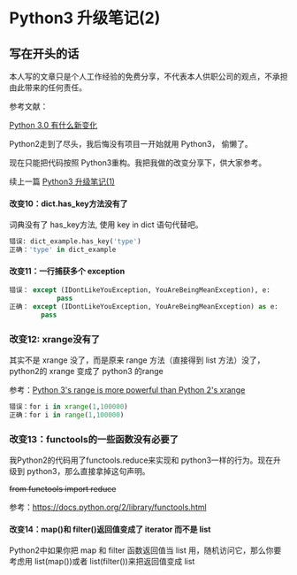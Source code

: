 # Python3 升级笔记(2)

## 写在开头的话

本人写的文章只是个人工作经验的免费分享，不代表本人供职公司的观点，不承担由此带来的任何责任。

参考文献：

[Python 3.0 有什么新变化](https://docs.python.org/zh-cn/3/whatsnew/3.0.html)

Python2走到了尽头，我后悔没有项目一开始就用 Python3， 偷懒了。

现在只能把代码按照 Python3重构。我把我做的改变分享下，供大家参考。

续上一篇 [Python3 升级笔记(1)](Python3升级笔记.md)

#### 改变10：dict.has_key方法没有了

词典没有了 has_key方法, 使用 key in dict 语句代替吧。

```python
错误: dict_example.has_key('type')
正确：'type' in dict_example
```

#### 改变11：一行捕获多个 exception

```python
错误： except (IDontLikeYouException, YouAreBeingMeanException), e:
    		pass
正确： except (IDontLikeYouException, YouAreBeingMeanException) as e:
        pass
```

### 改变12: xrange没有了

其实不是 xrange 没了，而是原来 range  方法（直接得到 list 方法）没了，python2的 xrange 变成了 python3 的range

参考：[Python 3's range is more powerful than Python 2's xrange](https://treyhunner.com/2018/02/python-3-s-range-better-than-python-2-s-xrange/)

```python
错误：for i in xrange(1,100000)
正确：for i in range(1,100000)
```

### 改变13：functools的一些函数没有必要了

我Python2的代码用了functools.reduce来实现和 python3一样的行为。现在升级到 python3，那么直接拿掉这句声明。

~~from functools import reduce~~

参考：https://docs.python.org/2/library/functools.html

#### 改变14：map()和 filter()返回值变成了 iterator 而不是 list

Python2中如果你把 map 和 filter 函数返回值当 list 用，随机访问它，那么你要考虑用 list(map())或者 list(filter())来把返回值变成 list




